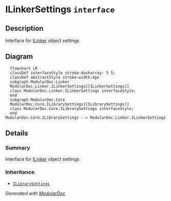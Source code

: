 # ILinkerSettings `interface`

## Description
Interface for [ILinker](./ILinker.md) object settings

## Diagram
```mermaid
  flowchart LR
  classDef interfaceStyle stroke-dasharray: 5 5;
  classDef abstractStyle stroke-width:4px
  subgraph ModularDoc.Linker
  ModularDoc.Linker.ILinkerSettings[[ILinkerSettings]]
  class ModularDoc.Linker.ILinkerSettings interfaceStyle;
  end
  subgraph ModularDoc.Core
  ModularDoc.Core.ILibrarySettings[[ILibrarySettings]]
  class ModularDoc.Core.ILibrarySettings interfaceStyle;
  end
ModularDoc.Core.ILibrarySettings --> ModularDoc.Linker.ILinkerSettings
```

## Details
### Summary
Interface for [ILinker](./ILinker.md) object settings

### Inheritance
 - [
`ILibrarySettings`
](../core/ILibrarySettings.md)

*Generated with* [*ModularDoc*](https://github.com/hailstorm75/ModularDoc)
